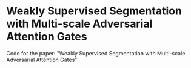 # Weakly Supervised Segmentation with Multi-scale Adversarial Attention Gates
Code for the paper: "Weakly Supervised Segmentation with Multi-scale Adversarial Attention Gates"
